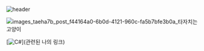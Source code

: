 ![header](https://capsule-render.vercel.app/api?type=wave&color=auto&height=300&section=header&text=capsule%20render&fontSize=90)

![images_taeha7b_post_f44164a0-6b0d-4121-960c-fa5b7bfe3b0a_타자치는고양이](https://github.com/Proverbs1603/shinWoong-Kim/assets/110598358/aa213c26-ac1c-43d4-8ddc-d1ffc154a180)


[![C#](https://img.shields.io/badge/purple?style=flat-square&logo=C#&logoColor=#512BD4)](관련된 나의 링크)
